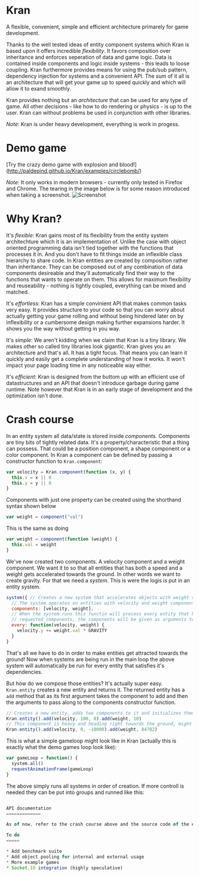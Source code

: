 Kran
====

A flexible, convenient, simple and efficient architecture primarely for game
development.

Thanks to the well tested ideas of entity
component systems which Kran is based upon it offers incredible _flexibility_.
It favors composition over inheritance and enforces seperation of
data and game logic. Data is contained inside components and logic inside
systems - this leads to loose coupling. Kran furthermore provides means for using
the pub/sub pattern, dependency injection for systems and a convenient API.
The sum of it all is an architecture that will get your game up to speed
quickly and which will allow it to exand smoothly.

Kran provides nothing but an _architecture_ that can be used for any type of
game. All other decisions - like how to do rendering or physics - is up to the
user. Kran can without problems be used in conjunction with other libraries.

_Note_: Kran is under heavy development, everything is work in progess.

Demo game
=========
[Try the crazy demo game with explosion and blood!]
(http://paldepind.github.io/Kran/examples/circlebomb/)

_Note_: It only works in modern browsers - currently only tested in Firefox and
Chrome. The tearing in the image below is for some reason introduced when
taking a screenshot.
![Screenshot](http://i.imgur.com/6N0gzYX.png "Screenshot of demo game")

Why Kran?
=========

It's _flexible_:
Kran gains most of its flexibility from the entity system architechture which it is
an implementation of. Unlike the case with object oriented programming data
isn't tied together with the functions that processes it in. And you don't have
to fit things inside an inflexible class hierarchy to share code. In Kran
entities are created by composition rather than inheritance. They can be
composed out of any combination of data components desireable and they'll
automatically find their way to the functions that wants to operate on them.
This allows for maximum flexibility and reuseability - nothing is tightly
coupled, everything can be mixed and matched.

It's _effortless_:
Kran has a simple convinient API that makes common tasks very easy. It
provides structure to your code so that you can worry about actually getting
your game rolling and without being hindered later on by inflexibility or a
cumbersome design making further expansions harder. It shows you the way
without getting in you way.

It's _simple_:
We aren't kidding when we claim that Kran is a tiny library. We makes other
so called tiny libraries look gigantic. Kran gives you an architecture and
that's all. It has a tight focus. That means you can learn it quickly and
easily get a complete understanding of how it works. It won't impact your page
loading time in any noticeable way either.

It's _efficient_: Kran is designed from the buttom up with an efficient use of
datastructures and an API that doesn't introduce garbage during game runtime.
Note however that Kran is in an early stage of development and the optimization
isn't done.

Crash course
============

In an entity system all data/state is stored inside _components_. Components
are tiny bits of tightly related data. It's a property/characteristic that
a thing can possess. That could be a position component, a shape component
or a color component. In Kran a component can be defined by passing a
constructor function to `Kran.component`:

```javascript
var velocity = Kran.component(function (x, y) {
  this.x = x || 0
  this.y = y || 0
}
```

Components with just one property can be created using the shorthand syntax
shown below
```javascript
var weight = component("val")
```
This is the same as doing
```javascript
var weight = component(function (weight) {
  this.val = weight
}
```

We've now created two components. A velocity component and a weight component.
We want it to so that all entities that has both a speed and a weight gets
accelerated towards the ground. In other words we want to create gravity.
For that we need a _system_. This is were the logis is put in an entity
system.

```javascript
system({ // Creates a new system that accelerates objects with weight towards the ground
  // The system operates on entities with velocity and weight components
  components: [velocity, weight],
  // When the system runs this functin will process every entity that has the
  // requested components, the components will be given as arguments to the function
  every: function(velocity, weight) {
    velocity.y += weight.val * GRAVITY
  }
}
```

That's all we have to do in order to make entities get attracted towards the
ground! Now when systems are being run in the main loop the above system will
automatically be run for every entity that satisfies it's dependencies.

But how do we compose those entities? It's actually super easy. `Kran.entity`
creates a new entity and returns it. The returned entity has a `add` method
that as its first argument takes the component to add and then the arguments
to pass along to the components constructor function.

```javascript
// Creates a new entity, adds two components to it and initializes them
Kran.entity().add(velocity, 100, 0).add(weight, 10)
// This component is heavy and heading right towards the ground, might be a meteor ;)
Kran.entity().add(velocity, 0, -10000).add(weight, 84782)
```

This is what a simple gameloop might look like in Kran (actually this is exactly
what the demo games loop look like):
```javascript
var gameLoop = function() {      
  system.all()
  requestAnimationFrame(gameLoop)
}  
```
The above simply runs all systems in order of creation. If more controll is needed
they can be put into groups and runned like this:
```javascript

API documentation
=============

As of now, refer to the crash course above and the source code of the example game.

To do
=====

* Add benchmark suite
* Add object pooling for internal and external usage
* More example games
* Socket.IO integration (highly speculative)
